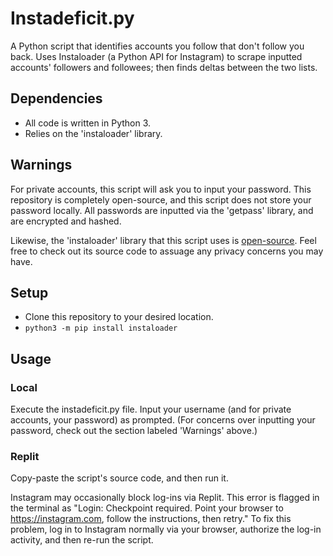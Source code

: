 Instadeficit.py
===============
A Python script that identifies accounts you follow that don't follow you back. Uses Instaloader (a Python API for Instagram) to scrape inputted accounts' followers and followees; then finds deltas between the two lists.

Dependencies
------------
- All code is written in Python 3.
- Relies on the 'instaloader' library.

Warnings
--------
For private accounts, this script will ask you to input your password. This repository is completely open-source, and this script does not store your password locally. All passwords are inputted via the 'getpass' library, and are encrypted and hashed. 

Likewise, the 'instaloader' library that this script uses is [open-source](https://github.com/instaloader/instaloader "https://github.com/instaloader/instaloader"). Feel free to check out its source code to assuage any privacy concerns you may have.

Setup
-----
- Clone this repository to your desired location.
- `python3 -m pip install instaloader`

Usage
-----
### Local ###
Execute the instadeficit.py file. Input your username (and for private accounts, your password) as prompted. (For concerns over inputting your password, check out the section labeled 'Warnings' above.)

### Replit ###
Copy-paste the script's source code, and then run it.

Instagram may occasionally block log-ins via Replit. This error is flagged in the terminal as "Login: Checkpoint required. Point your browser to https://instagram.com, follow the instructions, then retry." To fix this problem, log in to Instagram normally via your browser, authorize the log-in activity, and then re-run the script.

